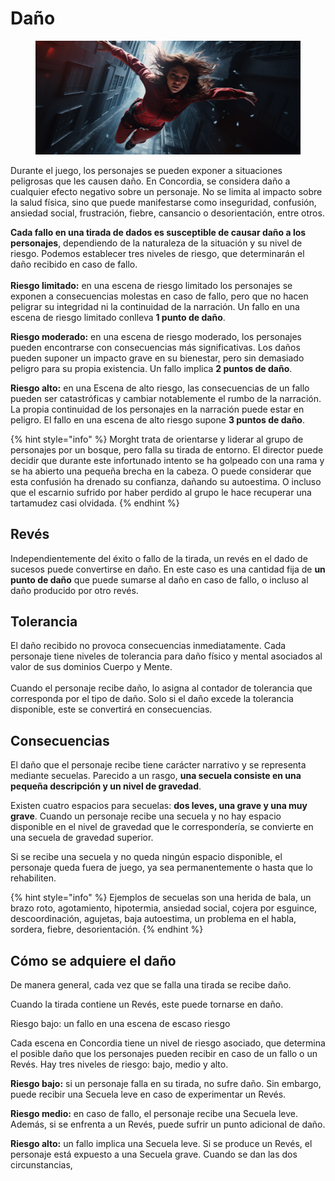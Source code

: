 # Daño

<div data-full-width="true">

<figure><img src="../.gitbook/assets/mekanoide_sci-fi_woman_falling_from_a_window_futuristic_alley_s_47303272-f493-4ff4-aeb0-ae4b43106e10.png" alt=""><figcaption></figcaption></figure>

</div>

Durante el juego, los personajes se pueden exponer a situaciones peligrosas que les causen daño. En Concordia, se considera daño a cualquier efecto negativo sobre un personaje. No se limita al impacto sobre la salud física, sino que puede manifestarse como inseguridad, confusión, ansiedad social, frustración, fiebre, cansancio o desorientación, entre otros.

**Cada fallo en una tirada de dados es susceptible de causar daño a los personajes**, dependiendo de la naturaleza de la situación y su nivel de riesgo. Podemos establecer tres niveles de riesgo, que determinarán el daño recibido en caso de fallo.\
\
**Riesgo limitado:** en una escena de riesgo limitado los personajes se exponen a consecuencias molestas en caso de fallo, pero que no hacen peligrar su integridad ni la continuidad de la narración. Un fallo en una escena de riesgo limitado conlleva **1 punto de daño**.

**Riesgo moderado:** en una escena de riesgo moderado, los personajes pueden encontrarse con consecuencias más significativas. Los daños pueden suponer un impacto grave en su bienestar, pero sin demasiado peligro para su propia existencia. Un fallo implica **2 puntos de daño**.

**Riesgo alto:** en una Escena de alto riesgo, las consecuencias de un fallo pueden ser catastróficas y cambiar notablemente el rumbo de la narración. La propia continuidad de los personajes en la narración puede estar en peligro. El fallo en una escena de alto riesgo supone **3 puntos de daño**.

{% hint style="info" %}
Morght trata de orientarse y liderar al grupo de personajes por un bosque, pero falla su tirada de entorno. El director puede decidir que durante este infortunado intento se ha golpeado con una rama y se ha abierto una pequeña brecha en la cabeza. O puede considerar que esta confusión ha drenado su confianza, dañando su autoestima. O incluso que el escarnio sufrido por haber perdido al grupo le hace recuperar una tartamudez casi olvidada.
{% endhint %}

## Revés

Independientemente del éxito o fallo de la tirada, un revés en el dado de sucesos puede convertirse en daño. En este caso es una cantidad fija de **un punto de daño** que puede sumarse al daño en caso de fallo, o incluso al daño producido por otro revés.

## Tolerancia

El daño recibido no provoca consecuencias inmediatamente. Cada personaje tiene niveles de tolerancia para daño físico y mental asociados al valor de sus dominios Cuerpo y Mente.\
\
Cuando el personaje recibe daño, lo asigna al contador de tolerancia que corresponda por el tipo de daño. Solo si el daño excede la tolerancia disponible, este se convertirá en consecuencias.

## Consecuencias

El daño que el personaje recibe tiene carácter narrativo y se representa mediante secuelas. Parecido a un rasgo, **una secuela consiste en una pequeña descripción y un nivel de gravedad**.

Existen cuatro espacios para secuelas: **dos leves, una grave y una muy grave**. Cuando un personaje recibe una secuela y no hay espacio disponible en el nivel de gravedad que le correspondería, se convierte en una secuela de gravedad superior.

Si se recibe una secuela y no queda ningún espacio disponible, el personaje queda fuera de juego, ya sea permanentemente o hasta que lo rehabiliten.

{% hint style="info" %}
Ejemplos de secuelas son una herida de bala, un brazo roto, agotamiento, hipotermia, ansiedad social, cojera por esguince, descoordinación, agujetas, baja autoestima, un problema en el habla, sordera, fiebre, desorientación.
{% endhint %}

## Cómo se adquiere el daño

De manera general, cada vez que se falla una tirada se recibe daño.

Cuando la tirada contiene un Revés, este puede tornarse en daño.

Riesgo bajo: un fallo en una escena de escaso riesgo&#x20;



Cada escena en Concordia tiene un nivel de riesgo asociado, que determina el posible daño que los personajes pueden recibir en caso de un fallo o un Revés. Hay tres niveles de riesgo: bajo, medio y alto.

**Riesgo bajo:** si un personaje falla en su tirada, no sufre daño. Sin embargo, puede recibir una Secuela leve en caso de experimentar un Revés.

**Riesgo medio:** en caso de fallo, el personaje recibe una Secuela leve. Además, si se enfrenta a un Revés, puede sufrir un punto adicional de daño.

**Riesgo alto:** un fallo implica una Secuela leve. Si se produce un Revés, el personaje está expuesto a una Secuela grave. Cuando se dan las dos circunstancias,&#x20;

